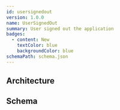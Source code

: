 ```yaml
---
id: usersignedout
version: 1.0.0
name: UserSignedOut
summary: User signed out the application
badges:
  - content: New
    textColor: blue
    backgroundColor: blue
schemaPath: schema.json
---
```

## Architecture
<NodeGraph />


## Schema
<SchemaViewer file="schema.json" title="Message Schema" maxHeight="500" />
